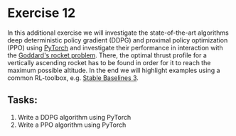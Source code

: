 # Exercise 12
In this additional exercise we will investigate the state-of-the-art algorithms deep deterministic policy gradient (DDPG) and proximal policy optimization (PPO) using [PyTorch](https://pytorch.org/) and investigate their performance in interaction with the [Goddard's rocket problem](https://github.com/osannolik/gym-goddard). 
There, the optimal thrust profile for a vertically ascending rocket has to be found in order for it to reach the maximum possible altitude.
In the end we will highlight examples using a common RL-toolbox, e.g. [Stable Baselines 3](https://github.com/DLR-RM/stable-baselines3).
## Tasks:
  1. Write a DDPG algorithm using PyTorch
  2. Write a PPO algorithm using PyTorch
